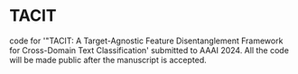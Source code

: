 # TACIT
code for '"TACIT: A Target-Agnostic Feature Disentanglement Framework for Cross-Domain Text Classification' submitted to AAAI 2024.
All the code will be made public after the manuscript is accepted.
